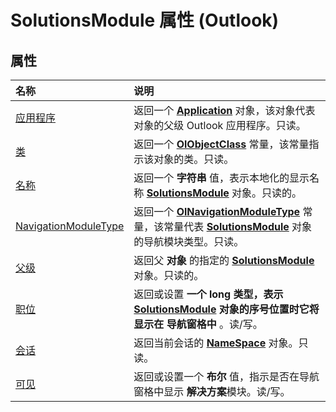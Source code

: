 
# SolutionsModule 属性 (Outlook)

## 属性



|**名称**|**说明**|
|:-----|:-----|
|[应用程序](87b39da9-cc25-1f0d-03c0-85ee2752569c.md)|返回一个  **[Application](797003e7-ecd1-eccb-eaaf-32d6ddde8348.md)** 对象，该对象代表对象的父级 Outlook 应用程序。只读。|
|[类](d8b49f72-3810-9f29-a716-d37766454295.md)|返回一个  **[OlObjectClass](33d724b3-df3c-2a7f-a80f-93b66d96f588.md)** 常量，该常量指示该对象的类。只读。|
|[名称](dc764b2a-d668-4a84-2bfa-7f4a3afc4dea.md)|返回一个 **字符串** 值，表示本地化的显示名称 **[SolutionsModule](4597765e-a95d-bf07-2ac4-103218ebc696.md)** 对象。只读的。|
|[NavigationModuleType](722e3640-6701-75bf-24cf-d2b5590413ef.md)|返回一个  **[OlNavigationModuleType](2140a094-6bee-aba1-03cd-71fa2c55842e.md)** 常量，该常量代表 **[SolutionsModule](4597765e-a95d-bf07-2ac4-103218ebc696.md)** 对象的导航模块类型。只读。|
|[父级](096faefb-74d2-7ab2-add7-84ffc4d9d7f8.md)|返回父 **对象** 的指定的 **[SolutionsModule](4597765e-a95d-bf07-2ac4-103218ebc696.md)** 对象。只读的。|
|[职位](e2e0c1d7-f08a-e291-f3de-1454d6a239a8.md)|返回或设置 **一个 long 类型，表示 **[SolutionsModule](4597765e-a95d-bf07-2ac4-103218ebc696.md)** 对象的序号位置时它将显示在 **导航窗格**中** 。读/写。|
|[会话](28a67ff1-1427-2852-cf00-1aeb926ba8dc.md)|返回当前会话的  **[NameSpace](f0dcaa19-07f5-5d42-a3bf-2e42b7885644.md)** 对象。只读。|
|[可见](4f4d15e5-fb5a-e586-5695-3f0aeea216b2.md)|返回或设置一个 **布尔** 值，指示是否在导航窗格中显示 **解决方案**模块。读/写。|
